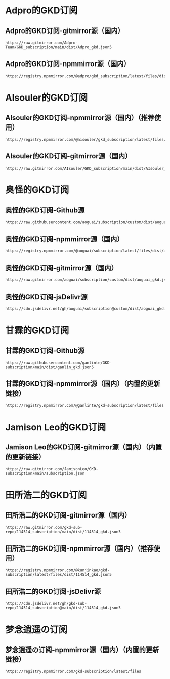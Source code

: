 # Adpro的GKD订阅## Adpro的GKD订阅-gitmirror源（国内）```texthttps://raw.gitmirror.com/Adpro-Team/GKD_subscription/main/dist/Adpro_gkd.json5```## Adpro的GKD订阅-npmmirror源（国内）```texthttps://registry.npmmirror.com/@adpro/gkd_subscription/latest/files/dist/Adpro_gkd.json5```# AIsouler的GKD订阅## AIsouler的GKD订阅-npmmirror源（国内）（推荐使用）```texthttps://registry.npmmirror.com/@aisouler/gkd_subscription/latest/files/dist/AIsouler_gkd.json5```## AIsouler的GKD订阅-gitmirror源（国内）```texthttps://raw.gitmirror.com/AIsouler/GKD_subscription/main/dist/AIsouler_gkd.json5```# 奥怪的GKD订阅## 奥怪的GKD订阅-Github源```texthttps://raw.githubusercontent.com/aoguai/subscription/custom/dist/aoguai_gkd.json5```## 奥怪的GKD订阅-npmmirror源（国内）```texthttps://registry.npmmirror.com/@aoguai/subscription/latest/files/dist/aoguai_gkd.json5```## 奥怪的GKD订阅-gitmirror源（国内）```texthttps://raw.gitmirror.com/aoguai/subscription/custom/dist/aoguai_gkd.json5```## 奥怪的GKD订阅-jsDelivr源```texthttps://cdn.jsdelivr.net/gh/aoguai/subscription@custom/dist/aoguai_gkd.json5```# 甘霖的GKD订阅## 甘霖的GKD订阅-Github源```texthttps://raw.githubusercontent.com/ganlinte/GKD-subscription/main/dist/ganlin_gkd.json5```## 甘霖的GKD订阅-npmmirror源（国内）（内置的更新链接）```texthttps://registry.npmmirror.com/@ganlinte/gkd-subscription/latest/files```# Jamison Leo的GKD订阅## Jamison Leo的GKD订阅-gitmirror源（国内）（内置的更新链接）```texthttps://raw.gitmirror.com/JamisonLeo/GKD-subscription/main/subscription.json```# 田所浩二的GKD订阅## 田所浩二的GKD订阅-gitmirror源（国内）```texthttps://raw.gitmirror.com/gkd-sub-repo/114514_subscription/main/dist/114514_gkd.json5```## 田所浩二的GKD订阅-npmmirror源（国内）（推荐使用）```texthttps://registry.npmmirror.com/@kunjinkao/gkd-subscription/latest/files/dist/114514_gkd.json5```## 田所浩二的GKD订阅-jsDelivr源```texthttps://cdn.jsdelivr.net/gh/gkd-sub-repo/114514_subscription@main/dist/114514_gkd.json5```# 梦念逍遥の订阅## 梦念逍遥の订阅-npmmirror源（国内）（内置的更新链接）```texthttps://registry.npmmirror.com/gkd-subscription/latest/files```